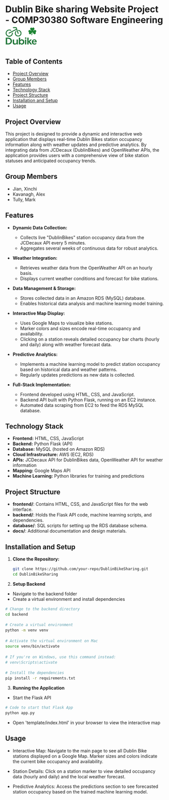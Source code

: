 # Dublin Bike sharing Website Project - COMP30380 Software Engineering  <img src="https://github.com/Justetete/COMP30830-SE-Group11-Dublin-Bike-Sharing-System/blob/main/app/static/imgs/logo2.png" width="20%">

## Table of Contents
- [Project Overview](#project-overview)
- [Group Members](#group-members)
- [Features](#features)
- [Technology Stack](#technology-stack)
- [Project Structure](#project-structure)
- [Installation and Setup](#installation-and-setup)
- [Usage](#usage)

## Project Overview

This project is designed to provide a dynamic and interactive web application that displays real-time Dublin Bikes station occupancy information along with weather updates and predictive analytics. By integrating data from JCDecaux (DublinBikes) and OpenWeather APIs, the application provides users with a comprehensive view of bike station statuses and anticipated occupancy trends.

## Group Members

- Jian, Xinchi
- Kavanagh, Alex
- Tully, Mark

## Features

- **Dynamic Data Collection:**  
  - Collects live "DublinBikes" station occupancy data from the JCDecaux API every 5 minutes.
  - Aggregates several weeks of continuous data for robust analytics.

- **Weather Integration:**  
  - Retrieves weather data from the OpenWeather API on an hourly basis.
  - Displays current weather conditions and forecast for bike stations.

- **Data Management & Storage:**  
  - Stores collected data in an Amazon RDS (MySQL) database.
  - Enables historical data analysis and machine learning model training.

- **Interactive Map Display:**  
  - Uses Google Maps to visualize bike stations.
  - Marker colors and sizes encode real-time occupancy and availability.
  - Clicking on a station reveals detailed occupancy bar charts (hourly and daily) along with weather forecast data.

- **Predictive Analytics:**  
  - Implements a machine learning model to predict station occupancy based on historical data and weather patterns.
  - Regularly updates predictions as new data is collected.

- **Full-Stack Implementation:**  
  - Frontend developed using HTML, CSS, and JavaScript.
  - Backend API built with Python Flask, running on an EC2 instance.
  - Automated data scraping from EC2 to feed the RDS MySQL database.

## Technology Stack

- **Frontend:** HTML, CSS, JavaScript
- **Backend:** Python Flask (API)
- **Database:** MySQL (hosted on Amazon RDS)
- **Cloud Infrastructure:** AWS (EC2, RDS)
- **APIs:** JCDecaux API for DublinBikes data, OpenWeather API for weather information
- **Mapping:** Google Maps API
- **Machine Learning:** Python libraries for training and predictions

## Project Structure

- **frontend/**: Contains HTML, CSS, and JavaScript files for the web interface.
- **backend/**: Holds the Flask API code, machine learning scripts, and dependencies.
- **database/**: SQL scripts for setting up the RDS database schema.
- **docs/**: Additional documentation and design materials.

## Installation and Setup

1. **Clone the Repository:**
   ```bash
   git clone https://github.com/your-repo/DublinBikeSharing.git
   cd DublinBikeSharing

2. **Setup Backend**
- Navigate to the backend folder
- Create a virtual environment and install dependencies

```bash
# Change to the backend directory
cd backend

# Create a virtual environment
python -m venv venv

# Activate the virtual environment on Mac
source venv/bin/activate

# If you're on Windows, use this command instead:
# venv\Scripts\activate

# Install the dependencies
pip install -r requirements.txt
```

3. **Running the Application**
- Start the Flask API
  
```python
# Code to start that Flask App
python app.py
```

- Open 'template/index.html' in your browser to view the interactive map

## Usage
- Interactive Map:
Navigate to the main page to see all Dublin Bike stations displayed on a Google Map. Marker sizes and colors indicate the current bike occupancy and availability.

- Station Details:
Click on a station marker to view detailed occupancy data (hourly and daily) and the local weather forecast.

- Predictive Analytics:
Access the predictions section to see forecasted station occupancy based on the trained machine learning model.
